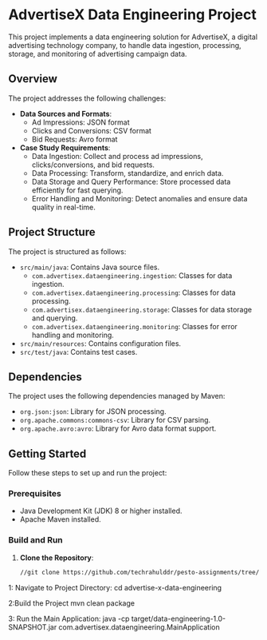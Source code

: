# AdvertiseX Data Engineering Project

This project implements a data engineering solution for AdvertiseX, a digital advertising technology company, to handle data ingestion, processing, storage, and monitoring of advertising campaign data.

## Overview

The project addresses the following challenges:
- **Data Sources and Formats**:
    - Ad Impressions: JSON format
    - Clicks and Conversions: CSV format
    - Bid Requests: Avro format
- **Case Study Requirements**:
    - Data Ingestion: Collect and process ad impressions, clicks/conversions, and bid requests.
    - Data Processing: Transform, standardize, and enrich data.
    - Data Storage and Query Performance: Store processed data efficiently for fast querying.
    - Error Handling and Monitoring: Detect anomalies and ensure data quality in real-time.

## Project Structure

The project is structured as follows:
- `src/main/java`: Contains Java source files.
    - `com.advertisex.dataengineering.ingestion`: Classes for data ingestion.
    - `com.advertisex.dataengineering.processing`: Classes for data processing.
    - `com.advertisex.dataengineering.storage`: Classes for data storage and querying.
    - `com.advertisex.dataengineering.monitoring`: Classes for error handling and monitoring.
- `src/main/resources`: Contains configuration files.
- `src/test/java`: Contains test cases.

## Dependencies

The project uses the following dependencies managed by Maven:
- `org.json:json`: Library for JSON processing.
- `org.apache.commons:commons-csv`: Library for CSV parsing.
- `org.apache.avro:avro`: Library for Avro data format support.

## Getting Started

Follow these steps to set up and run the project:

### Prerequisites

- Java Development Kit (JDK) 8 or higher installed.
- Apache Maven installed.

### Build and Run

1. **Clone the Repository**:
   ```bash
   //git clone https://github.com/techrahulddr/pesto-assignments/tree/main/AdvertiseXDataEngineering


1: Navigate to Project Directory:
cd advertise-x-data-engineering

2:Build the Project
mvn clean package

3: Run the Main Application:
java -cp target/data-engineering-1.0-SNAPSHOT.jar com.advertisex.dataengineering.MainApplication

